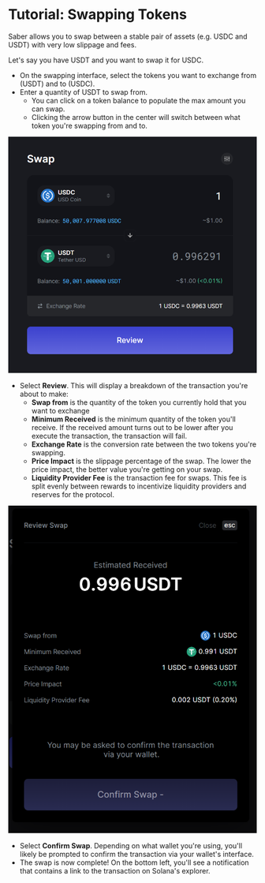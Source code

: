 # Tutorial: Swapping Tokens

Saber allows you to swap between a stable pair of assets (e.g. USDC and USDT) with very low slippage and fees.

Let's say you have USDT and you want to swap it for USDC.

- On the swapping interface, select the tokens you want to exchange from (USDT) and to (USDC).
- Enter a quantity of USDT to swap from.&#x20;
  - You can click on a token balance to populate the max amount you can swap.
  - Clicking the arrow button in the center will switch between what token you're swapping from and to.

![](/assets/saber-swap.png)

- Select **Review**. This will display a breakdown of the transaction you're about to make:
  - **Swap from** is the quantity of the token you currently hold that you want to exchange
  - **Minimum Received** is the minimum quantity of the token you'll receive. If the received amount turns out to be lower after you execute the transaction, the transaction will fail.
  - **Exchange Rate** is the conversion rate between the two tokens you're swapping.
  - **Price Impact** is the slippage percentage of the swap. The lower the price impact, the better value you're getting on your swap.
  - **Liquidity Provider Fee** is the transaction fee for swaps. This fee is split evenly between rewards to incentivize liquidity providers and reserves for the protocol.

![](/assets/swap-confirm.png)

- Select **Confirm Swap**. Depending on what wallet you're using, you'll likely be prompted to confirm the transaction via your wallet's interface.
- The swap is now complete! On the bottom left, you'll see a notification that contains a link to the transaction on Solana's explorer.
